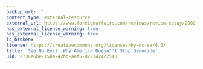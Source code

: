 ```yaml
---
backup_url: ''
content_type: external-resource
external_url: https://www.foreignaffairs.com/reviews/review-essay/2002-07-01/see-no-evil-why-america-doesnt-stop-genocide
has_external_licence_warning: true
has_external_license_warning: true
is_broken: ''
license: https://creativecommons.org/licenses/by-nc-sa/4.0/
title: 'See No Evil: Why America Doesn''t Stop Genocide'
uid: 2738e6be-15ba-42bd-aef5-d223424c2540
---
```

